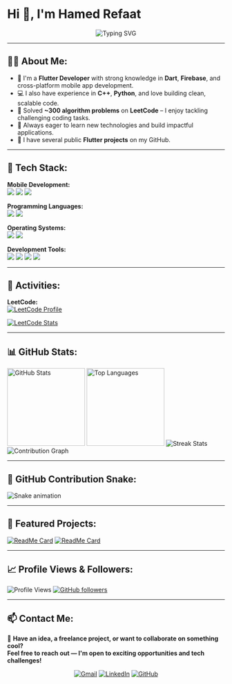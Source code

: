 # Hi 👋, I'm Hamed Refaat

<p align="center">
  <img src="https://readme-typing-svg.herokuapp.com?font=Fira+Code&size=24&pause=1000&center=true&vCenter=true&width=435&lines=Flutter+Developer;Problem+Solver;Competitive+Programmer;Always+Learning+New+Techs" alt="Typing SVG" />
</p>

---

## 👨‍💻 About Me:
- 🎯 I'm a **Flutter Developer** with strong knowledge in **Dart**, **Firebase**, and cross-platform mobile app development.
- 💻 I also have experience in **C++**, **Python**, and love building clean, scalable code.  
- 🧠 Solved **~300 algorithm problems** on **LeetCode** – I enjoy tackling challenging coding tasks.
- 🚀 Always eager to learn new technologies and build impactful applications.
- 📂 I have several public **Flutter projects** on my GitHub.

---

## 🚀 Tech Stack:

**Mobile Development:**  
<a href="https://dart.dev/"><img src="https://skillicons.dev/icons?i=dart" /></a>
<a href="https://flutter.dev/"><img src="https://skillicons.dev/icons?i=flutter" /></a>
<a href="https://firebase.google.com/"><img src="https://skillicons.dev/icons?i=firebase" /></a>

**Programming Languages:**  
<a href="https://en.cppreference.com/"><img src="https://skillicons.dev/icons?i=cpp" /></a>
<a href="https://www.python.org/"><img src="https://skillicons.dev/icons?i=python" /></a>

**Operating Systems:**  
<a href="https://www.microsoft.com/en-us/windows"><img src="https://skillicons.dev/icons?i=windows" /></a>
<a href="https://www.linux.org/"><img src="https://skillicons.dev/icons?i=linux" /></a>

**Development Tools:**  
<a href="https://code.visualstudio.com/"><img src="https://skillicons.dev/icons?i=vscode" /></a>
<a href="https://github.com/"><img src="https://skillicons.dev/icons?i=github" /></a>
<a href="https://git-scm.com/"><img src="https://skillicons.dev/icons?i=git" /></a>
<a href="https://developer.android.com/studio"><img src="https://skillicons.dev/icons?i=androidstudio" /></a>

---

## 📌 Activities:

**LeetCode:**  
[![LeetCode Profile](https://img.shields.io/badge/My_Profile-LeetCode-FFA116?style=for-the-badge&logo=LeetCode&logoColor=black)](https://leetcode.com/u/codeingman)

<a href="https://leetcode.com/u/codeingman/">
  <img src="https://leetcard.jacoblin.cool/codeingman?ext=contest&theme=dark&font=Nunito&cache=14400" alt="LeetCode Stats" />
</a>

---

## 📊 GitHub Stats:

<img height="180em" src="https://github-readme-stats.vercel.app/api?username=hamedrefaat1&show_icons=true&theme=tokyonight&include_all_commits=true&count_private=true&hide_border=true" alt="GitHub Stats" />
<img height="180em" src="https://github-readme-stats.vercel.app/api/top-langs/?username=hamedrefaat1&layout=compact&langs_count=8&theme=tokyonight&hide_border=true" alt="Top Languages" />

<img src="https://github-readme-streak-stats.herokuapp.com/?user=hamedrefaat1&theme=tokyonight&hide_border=true" alt="Streak Stats" />

<img src="https://github-readme-activity-graph.vercel.app/graph?username=hamedrefaat1&theme=tokyo-night&hide_border=true&area=true" alt="Contribution Graph" />

---

## 🐍 GitHub Contribution Snake:

![Snake animation](https://raw.githubusercontent.com/hamedrefaat1/hamedrefaat1/output/github-contribution-grid-snake-dark.svg)

---

## 🌟 Featured Projects:

[![ReadMe Card](https://github-readme-stats.vercel.app/api/pin/?username=hamedrefaat1&repo=flutter-portfolio&theme=tokyonight&hide_border=true)](https://github.com/hamedrefaat1/flutter-portfolio)
[![ReadMe Card](https://github-readme-stats.vercel.app/api/pin/?username=hamedrefaat1&repo=mobile-app-project&theme=tokyonight&hide_border=true)](https://github.com/hamedrefaat1/mobile-app-project)

---

## 📈 Profile Views & Followers:

![Profile Views](https://komarev.com/ghpvc/?username=hamedrefaat1&color=brightgreen&style=for-the-badge)
[![GitHub followers](https://img.shields.io/github/followers/hamedrefaat1?label=Followers&style=for-the-badge&color=blue)](https://github.com/hamedrefaat1)

---

## 📫 Contact Me:

💬 **Have an idea, a freelance project, or want to collaborate on something cool?**  
**Feel free to reach out — I'm open to exciting opportunities and tech challenges!**

<p align="center">
  <a href="mailto:hamedrefaat.dev@gmail.com"><img src="https://skillicons.dev/icons?i=gmail" alt="Gmail" /></a>
  <a href="https://www.linkedin.com/in/hamedrefaat1"><img src="https://skillicons.dev/icons?i=linkedin" alt="LinkedIn" /></a>
  <a href="https://github.com/hamedrefaat1"><img src="https://skillicons.dev/icons?i=github" alt="GitHub" /></a>
</p>

